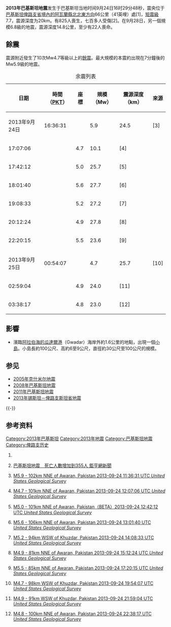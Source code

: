 **2013年巴基斯坦地震**发生于巴基斯坦当地时间9月24日16时29分48秒，震央位于[巴基斯坦](../Page/巴基斯坦.md "wikilink")[俾路支省境內的](../Page/俾路支省.md "wikilink")[阿瓦蘭縣北北東方向](https://zh.wikipedia.org/wiki/阿瓦蘭縣 "wikilink")66公里（41英哩）處\[1\]，[矩震級](https://zh.wikipedia.org/wiki/矩震級 "wikilink")7.7，震源深度为20km。有825人喪生，七百多人受傷\[2\]。在9月28日，另一個規模6.8級的地震，震源深度14.8公里，至少有22人喪命。

## 餘震

震源附近發生了10次Mw4.7等級以上的[餘震](https://zh.wikipedia.org/wiki/餘震 "wikilink")。最大規模的本震約出現在7分鐘後的Mw5.9級的地震。

<table>
<caption>余震列表</caption>
<thead>
<tr class="header">
<th><p>日期</p></th>
<th><p>時間（<a href="https://zh.wikipedia.org/wiki/巴基斯坦標準時間" title="wikilink">PKT</a>）</p></th>
<th><p>座標</p></th>
<th><p>規模（Mw）</p></th>
<th><p>震源深度（km）</p></th>
<th><p>來源</p></th>
</tr>
</thead>
<tbody>
<tr class="odd">
<td><p>2013年9月24日</p></td>
<td><p>16:36:31</p></td>
<td></td>
<td><p>5.9</p></td>
<td><p>24.5</p></td>
<td><p>[3]</p></td>
</tr>
<tr class="even">
<td><p>17:07:06</p></td>
<td></td>
<td><p>4.7</p></td>
<td><p>10.1</p></td>
<td><p>[4]</p></td>
<td></td>
</tr>
<tr class="odd">
<td><p>17:42:12</p></td>
<td></td>
<td><p>5.0</p></td>
<td><p>25.7</p></td>
<td><p>[5]</p></td>
<td></td>
</tr>
<tr class="even">
<td><p>18:01:40</p></td>
<td></td>
<td><p>5.6</p></td>
<td><p>27.7</p></td>
<td><p>[6]</p></td>
<td></td>
</tr>
<tr class="odd">
<td><p>19:08:33</p></td>
<td></td>
<td><p>5.2</p></td>
<td><p>27.2</p></td>
<td><p>[7]</p></td>
<td></td>
</tr>
<tr class="even">
<td><p>20:12:24</p></td>
<td></td>
<td><p>4.9</p></td>
<td><p>27.8</p></td>
<td><p>[8]</p></td>
<td></td>
</tr>
<tr class="odd">
<td><p>22:20:15</p></td>
<td></td>
<td><p>5.5</p></td>
<td><p>23.6</p></td>
<td><p>[9]</p></td>
<td></td>
</tr>
<tr class="even">
<td><p>2013年9月25日</p></td>
<td><p>00:54:07</p></td>
<td></td>
<td><p>4.7</p></td>
<td><p>25.7</p></td>
<td><p>[10]</p></td>
</tr>
<tr class="odd">
<td><p>02:59:04</p></td>
<td></td>
<td><p>4.9</p></td>
<td><p>24.0</p></td>
<td><p>[11]</p></td>
<td></td>
</tr>
<tr class="even">
<td><p>03:38:17</p></td>
<td></td>
<td><p>4.8</p></td>
<td><p>23.0</p></td>
<td><p>[12]</p></td>
<td></td>
</tr>
</tbody>
</table>

## 影響

  - 濱臨[阿拉伯海的](../Page/阿拉伯海.md "wikilink")[瓜達爾港](https://zh.wikipedia.org/wiki/瓜達爾港 "wikilink")（Gwadar）海岸外約1.6公里的地點，出現一個[小島](https://zh.wikipedia.org/wiki/岛屿 "wikilink")。小島長約100公尺、高約6至9公尺，直徑約30公尺至100公尺的規模。

## 参见

  - [2005年克什米尔地震](https://zh.wikipedia.org/wiki/2005年克什米尔地震 "wikilink")
  - [2008年巴基斯坦地震](../Page/2008年巴基斯坦地震.md "wikilink")
  - [2011年巴基斯坦地震](../Page/2011年巴基斯坦地震.md "wikilink")
  - [2013年锡斯坦－俾路支斯坦省地震](https://zh.wikipedia.org/wiki/2013年锡斯坦－俾路支斯坦省地震 "wikilink")

{{-}}

## 参考资料

[Category:2013年巴基斯坦](https://zh.wikipedia.org/wiki/Category:2013年巴基斯坦 "wikilink")
[Category:2013年地震](https://zh.wikipedia.org/wiki/Category:2013年地震 "wikilink")
[Category:巴基斯坦地震](https://zh.wikipedia.org/wiki/Category:巴基斯坦地震 "wikilink")
[Category:俾路支历史](https://zh.wikipedia.org/wiki/Category:俾路支历史 "wikilink")

1.
2.  [巴基斯坦地震　死亡人數增加到355人
    鉅亨網新聞](http://news.cnyes.com/Content/20130926/KHAC4JZD8IDH2.shtml)
3.  [M5.9 - 102km NNE of Awaran, Pakistan 2013-09-24 11:36:31 UTC
    *United States Geological
    Survey*](http://earthquake.usgs.gov/earthquakes/eventpage/usb000jyj7#summary)
4.  [M4.7 - 101km NNE of Awaran, Pakistan 2013-09-24 12:07:06 UTC
    *United States Geological
    Survey*](http://earthquake.usgs.gov/earthquakes/eventpage/usb000jyjr#summary)
5.  [M5.0 - 101km NNE of Awaran, Pakistan（BETA）2013-09-24 12:42:12 UTC
    *United States Geological
    Survey*](http://comcat.cr.usgs.gov/earthquakes/eventpage/usb000jykh#summary)

6.  [M5.6 - 106km NNE of Awaran, Pakistan 2013-09-24 13:01:40 UTC
    *United States Geological
    Survey*](http://earthquake.usgs.gov/earthquakes/eventpage/usb000jykm#summary)
7.  [M5.2 - 94km WSW of Khuzdar, Pakistan 2013-09-24 14:08:33 UTC
    *United States Geological
    Survey*](http://earthquake.usgs.gov/earthquakes/eventpage/usb000jyl0#summary)
8.  [M4.9 - 81km NNE of Awaran, Pakistan 2013-09-24 15:12:24 UTC *United
    States Geological
    Survey*](http://earthquake.usgs.gov/earthquakes/eventpage/usb000jylx#summary)
9.  [M5.5 - 85km NNE of Awaran, Pakistan 2013-09-24 17:20:15 UTC *United
    States Geological
    Survey*](http://earthquake.usgs.gov/earthquakes/eventpage/usb000jyqj#summary)
10. [M4.7 - 98km WSW of Khuzdar, Pakistan 2013-09-24 19:54:07 UTC
    *United States Geological
    Survey*](http://earthquake.usgs.gov/earthquakes/eventpage/usb000jywt#summary)
11. [M4.9 - 91km WSW of Khuzdar, Pakistan 2013-09-24 21:59:04 UTC
    *United States Geological
    Survey*](http://earthquake.usgs.gov/earthquakes/eventpage/usb000jz2f#summary)
12. [M4.8 - 100km NNE of Awaran, Pakistan 2013-09-24 22:38:17 UTC
    *United States Geological
    Survey*](http://earthquake.usgs.gov/earthquakes/eventpage/usb000jz3j#summary)